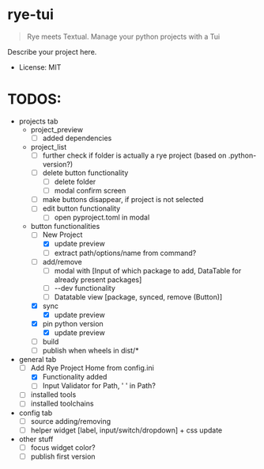 # rye-tui

> Rye meets Textual. Manage your python projects with a Tui

Describe your project here.
* License: MIT

# TODOS:
- projects tab
    - project_preview
        - [ ] added dependencies
    - project_list
        - [ ] further check if folder is actually a rye project (based on .python-version?)
        - [ ] delete button functionality
            - [ ] delete folder
            - [ ] modal confirm screen
        - [ ] make buttons disappear, if project is not selected
        - [ ] edit button functionality
            -[ ] open pyproject.toml in modal
    - button functionalities
        - [ ] New Project
            - [X] update preview
            - [ ] extract path/options/name from command?
        - [ ] add/remove
            - [ ] modal with [Input of which package to add, DataTable for already present packages]
            - [ ] --dev functionality
            - [ ] Datatable view [package, synced, remove (Button)]
        - [X] sync
            - [X] update preview
        - [X] pin python version
            - [X] update preview
        - [ ] build
        - [ ] publish when wheels in dist/*
- general tab
    - [ ] Add Rye Project Home from config.ini
        - [x] Functionality added
        - [ ] Input Validator for Path, ' ' in Path?
    - [ ] installed tools
    - [ ] installed toolchains
- config tab
    - [ ] source adding/removing
    - [ ] helper widget [label, input/switch/dropdown] + css update
- other stuff
    - [ ] focus widget color?
    - [ ] publish first version